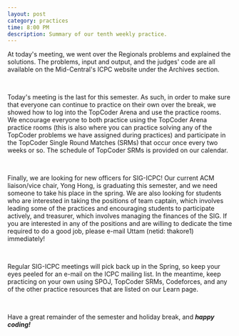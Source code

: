 ```yaml
---
layout: post
category: practices
time: 8:00 PM
description: Summary of our tenth weekly practice.
---
```


At today's meeting, we went over the Regionals problems and explained the solutions.
The problems, input and output, and the judges' code are all available on the
Mid-Central's ICPC website under the Archives section.

<br>

Today's meeting is the last for this semester. As such, in order to make sure that 
everyone can continue to practice on their own over the break, we showed how to log 
into the TopCoder Arena and use the practice rooms. We encourage everyone to both
practice using the TopCoder Arena practice rooms (this is also where you can practice 
solving any of the TopCoder problems we have assigned during practices) and 
participate in the TopCoder Single Round Matches (SRMs) that occur once every two 
weeks or so. The schedule of TopCoder SRMs is provided on our calendar.

<br>

Finally, we are looking for new officers for SIG-ICPC! Our current ACM liaison/vice 
chair, Yong Hong, is graduating this semester, and we need someone to take his place 
in the spring. We are also looking for students who are interested in taking the 
positions of team captain, which involves leading some of the practices and 
encouraging students to participate actively, and treasurer, which involves managing 
the finances of the SIG. If you are interested in any of the positions and are 
willing to dedicate the time required to do a good job, please e-mail Uttam (netid:
thakore1) immediately!

<br>

Regular SIG-ICPC meetings will pick back up in the Spring, so keep your eyes peeled 
for an e-mail on the ICPC mailing list. In the meantime, keep practicing on your own 
using SPOJ, TopCoder SRMs, Codeforces, and any of the other practice resources that 
are listed on our Learn page.

<br>

Have a great remainder of the semester and holiday break, and 
<b><i>happy coding!</i></b>
